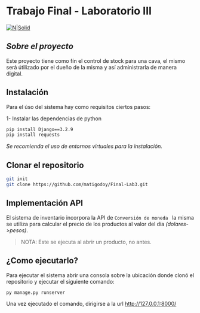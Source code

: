 # Trabajo Final - Laboratorio III

[![N|Solid](https://www.ubp.edu.ar/wp-content/themes/ubp-pmkt/img/logo-ubp.png)](https://www.ubp.edu.ar/)

## _Sobre el proyecto_


Este proyecto tiene como fín el control de stock para una cava, el mismo será útilizado por el dueño de la misma y así administrarla de manera digital.

## Instalación

Para el úso del sistema hay como requisitos ciertos pasos:

1- Instalar las dependencias de python 

```sh
pip install Django==3.2.9
pip install requests
```

*Se recomienda el uso de entornos virtuales para la instalación.*

## Clonar el repositorio

```sh
git init
git clone https://github.com/matigodoy/Final-Lab3.git
```

## Implementación API 

El sistema de inventario incorpora la API de `Conversión de moneda ` la misma se utiliza para calcular el precio de los productos al valor del día *(dolares->pesos)*.

>NOTA: Este se ejecuta al abrir un producto, no antes.

## ¿Como ejecutarlo?
Para ejecutar el sistema abrir una consola sobre la ubicación donde clonó el repositorio y ejecutar el siguiente comando:
```sh
py manage.py runserver
```
Una vez ejecutado el comando, dirigirse a la url http://127.0.0.1:8000/

